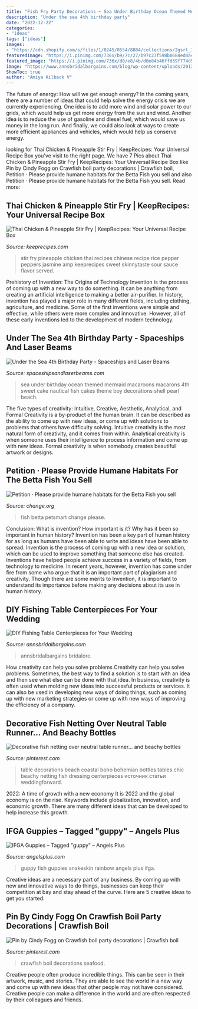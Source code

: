 ```yaml
---
title: "Fish Fry Party Decorations ~ Sea Under Birthday Ocean Themed Mermaid Macaroons Macarons 4th Sweet Cake Nautical Fish Cakes Theme Boy Decorations Shell Pearl Beach"
description: "Under the sea 4th birthday party"
date: "2022-12-22"
categories:
- "ideas"
tags: ["ideas"]
images:
- "https://cdn.shopify.com/s/files/1/0245/0554/8884/collections/2gsrl_1200x1200.jpg?v=1555889056"
featuredImage: "https://i.pinimg.com/736x/b9/7c/27/b97c27f598b0684ed4a446b990168976--green-glass-bottles-table-dressing.jpg"
featured_image: "https://i.pinimg.com/736x/d0/e8/4b/d0e84b46ffd39f774d5a470bf96ada4e.jpg"
image: "https://www.annsbridalbargains.com/blog/wp-content/uploads/2013/09/FishingCenterpieceIdeasWeb1.jpg"
ShowToc: true
author: "Amiya Kilback V"
---
```



The future of energy: How will we get enough energy?
In the coming years, there are a number of ideas that could help solve the energy crisis we are currently experiencing. One idea is to add more wind and solar power to our grids, which would help us get more energy from the sun and wind. Another idea is to reduce the use of gasoline and diesel fuel, which would save us money in the long run. And finally, we could also look at ways to create more efficient appliances and vehicles, which would help us conserve energy.

	

		
looking for Thai Chicken &amp; Pineapple Stir Fry | KeepRecipes: Your Universal Recipe Box you've visit to the right page. We have 7 Pics about Thai Chicken &amp; Pineapple Stir Fry | KeepRecipes: Your Universal Recipe Box like Pin by Cindy Fogg on Crawfish boil party decorations | Crawfish boil, Petition · Please provide humane habitats for the Betta Fish you sell and also Petition · Please provide humane habitats for the Betta Fish you sell. Read more:
		
    
## Thai Chicken &amp; Pineapple Stir Fry | KeepRecipes: Your Universal Recipe Box

<img loading=lazy src="https://keeprecipes.com/sites/keeprecipes/files/pineapple-and-chicken-stir-fry.jpg" onerror="this.onerror=null;this.src='https://tse1.mm.bing.net/th?id=OIP.Fq_dMt-A669kp7HrBKj4iAHaE8&amp;pid=15.1';" alt="Thai Chicken &amp; Pineapple Stir Fry | KeepRecipes: Your Universal Recipe Box">

_Source: keeprecipes.com_

>stir fry pineapple chicken thai recipes chinese recipe rice pepper peppers jasmine amp keeprecipes sweet skinnytaste sour sauce flavor served. 

	

Prehistory of Invention: The Origins of Technology
Invention is the process of coming up with a new way to do something. It can be anything from creating an artificial intelligence to making a better air-purifier. In history, invention has played a major role in many different fields, including clothing, agriculture, and medicine. Some of the first inventions were simple and effective, while others were more complex and innovative. However, all of these early inventions led to the development of modern technology.

    
## Under The Sea 4th Birthday Party - Spaceships And Laser Beams

<img loading=lazy src="https://spaceshipsandlaserbeams.com/wp-content/uploads/2013/02/under-the-sea-birthday-party-food-macaroons-648x975.jpg" onerror="this.onerror=null;this.src='https://tse2.mm.bing.net/th?id=OIP.HoFp-21f0-DqFIXEZm-SNwHaLJ&amp;pid=15.1';" alt="Under the Sea 4th Birthday Party - Spaceships and Laser Beams">

_Source: spaceshipsandlaserbeams.com_

>sea under birthday ocean themed mermaid macaroons macarons 4th sweet cake nautical fish cakes theme boy decorations shell pearl beach. 

	

The five types of creativity: Intuitive, Creative, Aesthetic, Analytical, and Formal
Creativity is a by-product of the human brain. It can be described as the ability to come up with new ideas, or come up with solutions to problems that others have difficulty solving. Intuitive creativity is the most natural form of creativity, and it comes from within. Analytical creativity is when someone uses their intelligence to process information and come up with new ideas. Formal creativity is when somebody creates beautiful artwork or designs.

    
## Petition · Please Provide Humane Habitats For The Betta Fish You Sell

<img loading=lazy src="https://assets.change.org/photos/8/kt/ai/ZNkTAIbPOzWIMeS-1600x900-noPad.jpg?1521232576" onerror="this.onerror=null;this.src='https://tse2.mm.bing.net/th?id=OIP.QeuqLzkyjtxUyQ1mp_SWtwHaEK&amp;pid=15.1';" alt="Petition · Please provide humane habitats for the Betta Fish you sell">

_Source: change.org_

>fish betta petsmart change please. 

	

Conclusion: What is invention? How important is it? Why has it been so important in human history?
Invention has been a key part of human history for as long as humans have been able to write and ideas have been able to spread. Invention is the process of coming up with a new idea or solution, which can be used to improve something that someone else has created. Inventions have helped people achieve success in a variety of fields, from technology to medicine. In recent years, however, invention has come under fire from some who argue that it is an important part of plagiarism and creativity. Though there are some merits to Invention, it is important to understand its importance before making any decisions about its use in human history.

    
## DIY Fishing Table Centerpieces For Your Wedding

<img loading=lazy src="https://www.annsbridalbargains.com/blog/wp-content/uploads/2013/09/FishingCenterpieceIdeasWeb1.jpg" onerror="this.onerror=null;this.src='https://tse3.mm.bing.net/th?id=OIP.eyUkqPXgDQz4HjkZ6Sr_oQHaJZ&amp;pid=15.1';" alt="DIY Fishing Table Centerpieces for Your Wedding">

_Source: annsbridalbargains.com_

>annsbridalbargains bridalore. 

	

How creativity can help you solve problems
Creativity can help you solve problems. Sometimes, the best way to find a solution is to start with an idea and then see what else can be done with that idea. In business, creativity is often used when molding new ideas into successful products or services. It can also be used in developing new ways of doing things, such as coming up with new marketing strategies or come up with new ways of improving the efficiency of a company.

    
## Decorative Fish Netting Over Neutral Table Runner... And Beachy Bottles

<img loading=lazy src="https://i.pinimg.com/736x/b9/7c/27/b97c27f598b0684ed4a446b990168976--green-glass-bottles-table-dressing.jpg" onerror="this.onerror=null;this.src='https://tse3.mm.bing.net/th?id=OIP.Q7CMCtcYl2gTHgM9mePThwHaLH&amp;pid=15.1';" alt="Decorative fish netting over neutral table runner... and beachy bottles">

_Source: pinterest.com_

>table decorations beach coastal boho bohemian bottles tables chic beachy netting fish dressing centerpieces источник статьи weddingforward. 

	

2022: A time of growth with a new economy
It is 2022 and the global economy is on the rise. Keywords include globalization, innovation, and economic growth. There are many different ideas that can be developed to help increase this growth.

    
## IFGA Guppies – Tagged &quot;guppy&quot; – Angels Plus

<img loading=lazy src="https://cdn.shopify.com/s/files/1/0245/0554/8884/collections/2gsrl_1200x1200.jpg?v=1555889056" onerror="this.onerror=null;this.src='https://tse4.mm.bing.net/th?id=OIP.Bu3W41z5WCP9ioe80SZFHAHaFu&amp;pid=15.1';" alt="IFGA Guppies – Tagged &quot;guppy&quot; – Angels Plus">

_Source: angelsplus.com_

>guppy fish guppies snakeskin rainbow angels plus ifga. 

	

Creative ideas are a necessary part of any business. By coming up with new and innovative ways to do things, businesses can keep their competition at bay and stay ahead of the curve. Here are 5 creative ideas to get you started:

    
## Pin By Cindy Fogg On Crawfish Boil Party Decorations | Crawfish Boil

<img loading=lazy src="https://i.pinimg.com/736x/d0/e8/4b/d0e84b46ffd39f774d5a470bf96ada4e.jpg" onerror="this.onerror=null;this.src='https://tse4.mm.bing.net/th?id=OIP.MGMZMNPz1LLuAP70YbdSfAHaNK&amp;pid=15.1';" alt="Pin by Cindy Fogg on Crawfish boil party decorations | Crawfish boil">

_Source: pinterest.com_

>crawfish boil decorations seafood. 

	

Creative people often produce incredible things. This can be seen in their artwork, music, and stories. They are able to see the world in a new way and come up with new ideas that other people may not have considered. Creative people can make a difference in the world and are often respected by their colleagues and friends.

